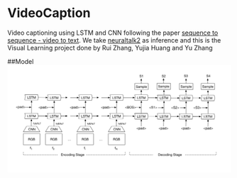 # VideoCaption
Video captioning using LSTM and CNN following the paper [sequence to sequence - video to text](http://arxiv.org/abs/1505.00487). We take [neuraltalk2](https://github.com/karpathy/neuraltalk2) as inference and this is the Visual Learning project done by Rui Zhang, Yujia Huang and Yu Zhang

##Model
![alt text](VideoCaption.jpg "Model")
